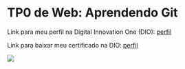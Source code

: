 <h1>TP0 de Web: Aprendendo Git</h1>

Link para meu perfil na Digital Innovation One (DIO):
<a href="https://web.digitalinnovation.one/users/ecaraujo0204?tab=achievements">
  perfil
</a>

Link para baixar meu certificado na DIO:
<a href="https://certificates.digitalinnovation.one/622A8B21">
  perfil
</a>

<img src="https://fegemo.github.io/cefet-web/images/medalha-curso-git-na-dio.png">
